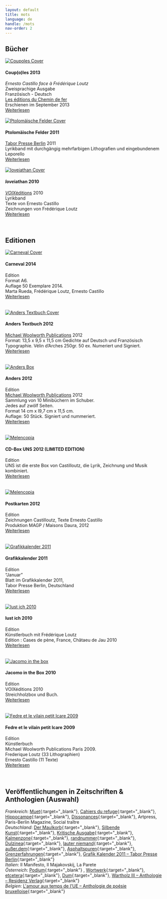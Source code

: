 ```yaml
---
layout: default
title: mots
language: de
handle: /mots
nav-order: 2
---
```

## Bücher 
   
<a href="/coupoles" title="Weiterlesen"><img src="/images/coupoles-cover.jpg" alt="Coupoles Cover" class="img-left"></a>
#### Coup(o)les 2013  
  
*Ernesto Castillo face à Frédérique Loutz*  
Zweisprachige Ausgabe  
Französisch - Deutsch  
<a href="http://www.chemindefer.org/catalogue/styled-31/coupoles.html" target="_blank">Les éditions du Chemin de fer</a>  
Erschienen im September 2013  
[Weiterlesen](/coupoles "Coupoles") 
<br style="clear:both" />
<br style="clear:both" />
<a href="/ptolomaische-felder" title="Weiterlesen"><img src="/images/ptolomaische-felder-cover.jpg" alt="Ptolomäische Felder Cover" class="img-left"></a>
#### Ptolomäische Felder 2011  
  
<a href="http://shop.taborpresse.de/produkt/frederique-loutz-ernesto-castillo-text-ptolomaeische-felder-2/" target="_blank">Tabor Presse Berlin</a> 2011  
Lyrikband mit durchgängig mehrfarbigen Lithografien und eingebundenem Leporello  
[Weiterlesen](/ptolomaische-felder "Ptolomäische Felder") 
<br style="clear:both" />
<br style="clear:both" />
<a href="/loveiathan" title="Weiterlesen"><img src="/images/loveiathan-cover.jpg" alt="loveiathan Cover" class="img-left"></a>
#### *love*iathan 2010  
  
<a href="http://www.voixeditions.com/?s=Castillo" target="_blank">*VOIX*éditions</a> 2010  
Lyrikband  
Texte von Ernesto Castillo  
Zeichnungen von Frédérique Loutz  
[Weiterlesen](/loveiathan "loveiathan")  
<br style="clear:both" />
<br style="clear:both" />
## Editionen  
    
<a href="/carneval" title="Weiterlesen"><img src="/images/carneval-cover.jpg" alt="Carneval Cover" class="img-left"></a>
#### Carneval 2014  
Edition  
Format A6.  
Auflage 50 Exemplare 2014.  
Marta Rueda, Frédérique Loutz, Ernesto Castillo  
[Weiterlesen](/carneval "Carneval")  
<br style="clear:both" />
<br style="clear:both" />
<a href="/anders-textbook" title="Weiterlesen"><img src="/images/anders-textbuch-cover.jpg" alt="Anders Textbuch Cover" class="img-left"></a>
#### Anders Textbuch 2012  
<a href="http://www.michaelwoolworth.com/books/anders" target="_blank">Michael Woolworth Publications</a> 2012  
Format: 13,5 x 9,5 x 11,5 cm
Gedichte auf Deutsch und Französisch
Typographie. Vélin d’Arches 250gr. 50 ex.
Numeriert und Signiert.  
[Weiterlesen](/anders-textbook "Anders Textbuch")  
<br style="clear:both" />
<br style="clear:both" />
<a href="/anders" title="Weiterlesen"><img src="/images/ANDERS-coffret-2_1.jpg" alt="Anders Box" class="img-left"></a>
#### Anders 2012  
Edition  
<a href="http://www.michaelwoolworth.com/books/anders" target="_blank">Michael Woolworth Publications</a> 2012  
Sammlung von 10 Minibüchern im Schuber.  
Jedes auf zwölf Seiten.  
Format 14 cm x l9,7 cm x 11,5 cm.  
Auflage: 50 Stück. Signiert und nummeriert.  
[Weiterlesen](/anders "Anders")  
<br style="clear:both" />
<br style="clear:both" />
<a href="/cd-box-uns" title="Weiterlesen"><img src="/images/uns-all-cover.jpg" alt="Melencopia" class="img-left"></a>
#### CD-Box UNS 2012 (LIMITED EDITION) 
Edition   
UNS ist die erste Box von Castilloutz, die Lyrik, Zeichnung und Musik kombiniert.  
[Weiterlesen](/cd-box-uns "CD Box UNS")  
<br style="clear:both" />
<br style="clear:both" />
<a href="/cartespostales" title="Weiterlesen"><img src="/images/melancopie-dessin.jpg" alt="Melencopia" class="img-left"></a>
#### Postkarten 2012  
Edition   
Zeichnungen Castilloutz, Texte Ernesto Castillo    
Produktion MAGP / Maisons Daura, 2012  
[Weiterlesen](/cartespostales "Postkarten")  
<br style="clear:both" />
<br style="clear:both" />
<a href="/grafikkalender" title="Weiterlesen"><img src="/images/grafikkalender.jpg" alt="Grafikkalender 2011" class="img-left"></a>
#### Grafikkalender 2011  
Edition   
“Januar”  
Blatt im Grafikkalender 2011,  
Tabor Presse Berlin, Deutschland  
[Weiterlesen](/grafikkalender "Grafikkalender 2011")  
<br style="clear:both" />
<br style="clear:both" />
<a href="/lustich" title="Weiterlesen"><img src="/images/lust-ich-cover.jpg" alt="lust ich 2010" class="img-left"></a>
#### lust ich 2010
Edition  
Künstlerbuch mit Frédérique Loutz  
Edition : Cases de pène, France, Châtaeu de Jau 2010  
[Weiterlesen](/lustich "Lust ich 2010")  
<br style="clear:both" />
<br style="clear:both" />
<a href="/jacomointhebox" title="Weiterlesen"><img src="/images/jacomointhebox.jpg" alt="Jacomo in the box" class="img-left"></a>
#### Jacomo in the Box 2010
Edition  
VOIXéditions 2010  
Streichholzbox und Buch.  
[Weiterlesen](/jacomointhebox "Jacomo in the box 2010")  
<br style="clear:both" />
<br style="clear:both" />
<a href="/fedre" title="Weiterlesen"><img src="/images/fedre-cover.jpg" alt="Fedre et le vilain petit Icare 2009" class="img-left"></a>
#### Fedre et le vilain petit Icare 2009 
Edition  
Künstlerbuch  
Michael Woolworth Publications Paris 2009.  
Frederique Loutz (33 Lithographien)  
Ernesto Castillo (11 Texte)  
[Weiterlesen](/fedre "Fedre et le vilain petit Icare 2009")  
<br style="clear:both" />
<br style="clear:both" />

## Veröffentlichungen in Zeitschriften & Anthologien (Auswahl)  
  
*Frankreich*: [Muet](http://www.marseilleexpos.com/blog/2014/10/22/presentation-de-la-publication-muet/){:target="_blank"}, [Cahiers du refuge](http://www.cipmarseille.com/publication_fiche.php?id=5cc85bc7f395cc43ccac3c7846c46537){:target="_blank"}, [Hippocampe](http://www.hippocampe-editions.fr/actualites/237-revue-semestrielle-n-7-la-nuit-dossier-j-c-bailly.html){:target="_blank"}, [Dissonances](http://revuedissonances.com/portfolio/disso-27-frederique-loutz/){:target="_blank"}, Artpress, Paris-Berlin Magazine, Social traître  
*Deutschland*: [Der Maulkorb](http://dermaulkorb.blogspot.fr/2014/09/der-maulkorb-14.html){:target="_blank"}, [Silbende Kunst](http://www.silbendekunst.de/silbende_kunst-5.html){:target="_blank"}, [Kritische Ausgabe](http://kritische-ausgabe.de/heft/nr-19-2010-angst){:target="_blank"}, [Kalmenzone](http://www.kalmenzone.de/wordpress/wp-content/uploads/downloads/2014/09/kalmenzone_Heft5.pdf){:target="_blank"}, [randnummer](http://www.randnummer.org/2010/05/01/heft-no-2/){:target="_blank"}, [Dulzinea](http://www.dulzinea.de/literaturzeitschriften.php){:target="_blank"}, [lauter niemand](http://www.lauter-niemand.de/05_00_ausgaben_inhalt/05_05_ausgabe_inhalt.htm){:target="_blank"}, [außer.dem](http://www.ausserdem.de/testbeitrag-2/){:target="_blank"}, [Asphaltspuren](https://www.asphaltspuren.de/spurwechsel/prints/17-asphaltspuren-ausgabe-12){:target="_blank"}, [Grenzerfahrungen](http://geest-verlag.de/news/536-seiten-grenzerfahrungen-anthologie-zu-den-berner-b%C3%BCcherwochen-gehen-ab-heute-druck){:target="_blank"}, [Grafik Kalender 2011 – Tabor Presse Berlin](http://www.grafikbrief.de/kuenstler/artikel.php4?art=3477){:target="_blank"}  
*Italien*: Il Manifesto, Il Majakovskij, La Parete  
*Österreich*: [Podium](https://www.podiumliteratur.at/die-zeitschrift/podium-nr-165-166-brandreden/){:target="_blank"} , [Wortwerk](http://www.clubpoesie.at/wortwerk/wortwerkzeitschrift-f%C3%BCr-lyrik){:target="_blank"}, [etcetera](http://www.litges.at/litges3/index.php?option=com_content&view=article&id=1973%3Adrueben-etcetera-44&catid=3%3Aaktuelle-ausgabe&Itemid=5&limitstart=1){:target="_blank"}, [Dum](https://www.dum.at/hefte/heft57.php?nav=aus){:target="_blank"}, [Wartholz III  – Anthologie – Residenz Verlag](http://www.residenzverlag.com/?m=30&o=2&search_titles=Wartholz+III&id_title=1332){:target="_blank"}  
*Belgien*: [L&apos;amour aux temps de l&apos;UE – Anthologie de poésie bruxelloise](http://www.rue-des-livres.com/livre/2930438320/l_amour_aux_temps_de_ue.html){:target="_blank"} 
